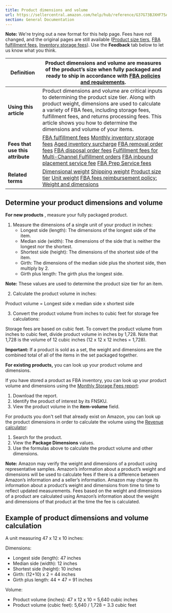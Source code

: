 ```yaml
---
title: Product dimensions and volume
url: https://sellercentral.amazon.com/help/hub/reference/G37G73BJXHF75ACH
section: General Documentation
---
```


**Note:** We're trying out a new format for this help page. Fees have not
changed, and the original pages are still available ([Product size
tiers](/gp/help/G201105770?ref_=scus_fg_G37G73BJXHF75ACH), [FBA fulfillment
fees](/gp/help/G201112670?ref_=scus_fg_G37G73BJXHF75ACH), [Inventory storage
fees](/gp/help/G200612770?ref_=scus_fg_G37G73BJXHF75ACH)). Use the
**Feedback** tab below to let us know what you think.

**Definition** | Product dimensions and volume are measures of the product’s size when fully packaged and ready to ship in accordance with [FBA policies and requirements](/gp/help/201030350).   
---|---  
**Using this article** | Product dimensions and volume are critical inputs to determining the product size tier. Along with product weight, dimensions are used to calculate a variety of FBA fees, including storage fees, fulfillment fees, and returns processing fees. This article shows you how to determine the dimensions and volume of your items.   
**Fees that use this attribute** |  [FBA fulfillment fees](/gp/help/GPDC3KPYAGDTVDJP) [Monthly inventory storage fees](/gp/help/G3EDYEF6KUCFQTNM) [Aged inventory surcharge](/help/hub/reference/GJQNPA23YWVA4SBD) [FBA removal order fees](/gp/help/G9W7FVTLY343ZBKN) [FBA disposal order fees](/gp/help/G5FKTA8LXU4TZPD5) [Fulfillment fees for Multi-Channel Fulfillment orders](/gp/help/201112650) [FBA inbound placement service fee](/gp/help/GC3Q44PBK8BXQW3Z) [FBA Prep Service fees](/gp/help/201023020)  
**Related terms** |  [Dimensional weight](/gp/help/G53Z9EKF8VVZVH29) [Shipping weight](/gp/help/GEVWP48HPBLEFJEY) [Product size tier](/gp/help/GG5KW835AHDJCH8W) [Unit weight](/gp/help/GE3VC5FGJE9TYJKM) [FBA fees reimbursement policy: Weight and dimensions](/gp/help/GL7U4JFSDXUTQAJ)  
  
## Determine your product dimensions and volume

**For new products** , measure your fully packaged product.

  1. Measure the dimensions of a single unit of your product in inches:
     * Longest side (length): The dimensions of the longest side of the item.
     * Median side (width): The dimensions of the side that is neither the longest nor the shortest.
     * Shortest side (height): The dimensions of the shortest side of the item.
     * Girth: The dimensions of the median side plus the shortest side, then multiply by 2. 
     * Girth plus length: The girth plus the longest side. 

**Note:** These values are used to determine the product size tier for an
item.

  2. Calculate the product volume in inches:

Product volume = Longest side x median side x shortest side

  3. Convert the product volume from inches to cubic feet for storage fee calculations:

Storage fees are based on cubic feet. To convert the product volume from
inches to cubic feet, divide product volume in inches by 1,728. Note that
1,728 is the volume of 12 cubic inches (12 x 12 x 12 inches = 1,728).

**Important:** If a product is sold as a set, the weight and dimensions are
the combined total of all of the items in the set packaged together.

**For existing products,** you can look up your product volume and dimensions.

If you have stored a product as FBA inventory, you can look up your product
volume and dimensions using the [Monthly Storage Fees
report](/reportcentral/STORAGE_FEE_CHARGES/1):  

  1. Download the report.
  2. Identify the product of interest by its FNSKU.
  3. View the product volume in the **item-volume** field.

For products you don't sell that already exist on Amazon, you can look up the
product dimensions in order to calculate the volume using the [Revenue
calculator](/fba/profitabilitycalculator/index):  

  1. Search for the product.
  2. View the **Package Dimensions** values.
  3. Use the formulas above to calculate the product volume and other dimensions.

**Note:** Amazon may verify the weight and dimensions of a product using
representative samples. Amazon’s information about a product’s weight and
dimensions will be used to calculate fees if there is a difference between
Amazon’s information and a seller’s information. Amazon may change its
information about a product’s weight and dimensions from time to time to
reflect updated measurements. Fees based on the weight and dimensions of a
product are calculated using Amazon’s information about the weight and
dimensions of that product at the time the fee is calculated.

## Example of product dimensions and volume calculation

A unit measuring 47 x 12 x 10 inches:

Dimensions:

  * Longest side (length): 47 inches
  * Median side (width): 12 inches
  * Shortest side (height): 10 inches
  * Girth: (12+10) x 2 = 44 inches
  * Girth plus length: 44 + 47 = 91 inches

Volume:

  * Product volume (inches): 47 x 12 x 10 = 5,640 cubic inches
  * Product volume (cubic feet): 5,640 / 1,728 = 3.3 cubic feet

